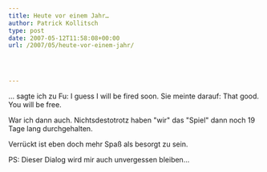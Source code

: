 ```yaml
---
title: Heute vor einem Jahr…
author: Patrick Kollitsch
type: post
date: 2007-05-12T11:58:08+00:00
url: /2007/05/heute-vor-einem-jahr/




---
```

... sagte ich zu Fu: I guess I will be fired soon. Sie meinte darauf: That good. You will be free. 

War ich dann auch. Nichtsdestotrotz haben "wir" das "Spiel" dann noch 19 Tage lang durchgehalten. 

Verrückt ist eben doch mehr Spaß als besorgt zu sein.

PS: Dieser Dialog wird mir auch unvergessen bleiben...
